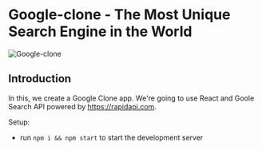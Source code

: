 # Google-clone - The Most Unique Search Engine in the World

![Google-clone](https://i.ibb.co/yQdYhtq/image.png)

## Introduction


In this, we create a Google Clone app. We're going to use React and Goole Search API powered by https://rapidapi.com.



Setup:
- run ```npm i && npm start``` to start the development server


